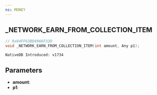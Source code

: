 ```yaml
---
ns: MONEY
---
```

## _NETWORK_EARN_FROM_COLLECTION_ITEM

```c
// 0x84FF63BD4966F33D
void _NETWORK_EARN_FROM_COLLECTION_ITEM(int amount, Any p1);
```

```
NativeDB Introduced: v1734
```

## Parameters
* **amount**:
* **p1**:
